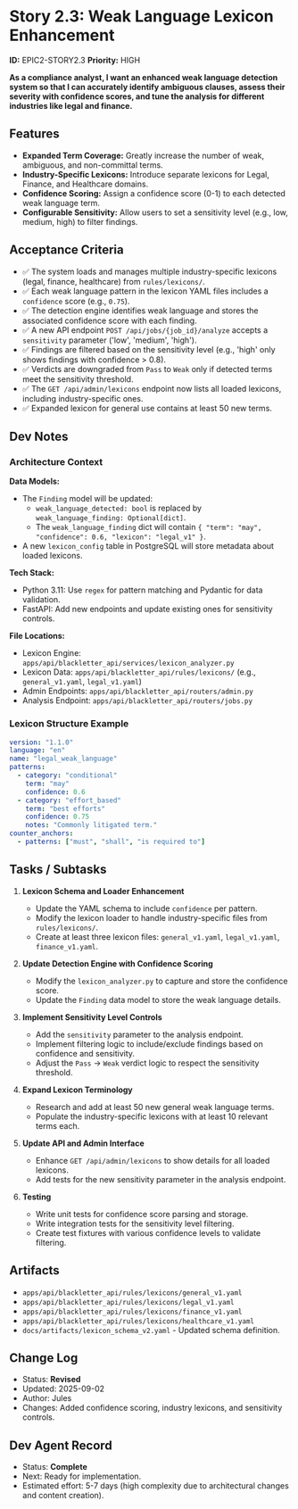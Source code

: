 # Story 2.3: Weak Language Lexicon Enhancement

**ID:** EPIC2-STORY2.3
**Priority:** HIGH

**As a compliance analyst, I want an enhanced weak language detection system so that I can accurately identify ambiguous clauses, assess their severity with confidence scores, and tune the analysis for different industries like legal and finance.**

## Features
- **Expanded Term Coverage:** Greatly increase the number of weak, ambiguous, and non-committal terms.
- **Industry-Specific Lexicons:** Introduce separate lexicons for Legal, Finance, and Healthcare domains.
- **Confidence Scoring:** Assign a confidence score (0-1) to each detected weak language term.
- **Configurable Sensitivity:** Allow users to set a sensitivity level (e.g., low, medium, high) to filter findings.

## Acceptance Criteria
- ✅ The system loads and manages multiple industry-specific lexicons (legal, finance, healthcare) from `rules/lexicons/`.
- ✅ Each weak language pattern in the lexicon YAML files includes a `confidence` score (e.g., `0.75`).
- ✅ The detection engine identifies weak language and stores the associated confidence score with each finding.
- ✅ A new API endpoint `POST /api/jobs/{job_id}/analyze` accepts a `sensitivity` parameter ('low', 'medium', 'high').
- ✅ Findings are filtered based on the sensitivity level (e.g., 'high' only shows findings with confidence > 0.8).
- ✅ Verdicts are downgraded from `Pass` to `Weak` only if detected terms meet the sensitivity threshold.
- ✅ The `GET /api/admin/lexicons` endpoint now lists all loaded lexicons, including industry-specific ones.
- ✅ Expanded lexicon for general use contains at least 50 new terms.

## Dev Notes

### Architecture Context
**Data Models:**
- The `Finding` model will be updated:
  - `weak_language_detected: bool` is replaced by `weak_language_finding: Optional[dict]`.
  - The `weak_language_finding` dict will contain `{ "term": "may", "confidence": 0.6, "lexicon": "legal_v1" }`.
- A new `lexicon_config` table in PostgreSQL will store metadata about loaded lexicons.

**Tech Stack:**
- Python 3.11: Use `regex` for pattern matching and Pydantic for data validation.
- FastAPI: Add new endpoints and update existing ones for sensitivity controls.

**File Locations:**
- Lexicon Engine: `apps/api/blackletter_api/services/lexicon_analyzer.py`
- Lexicon Data: `apps/api/blackletter_api/rules/lexicons/` (e.g., `general_v1.yaml`, `legal_v1.yaml`)
- Admin Endpoints: `apps/api/blackletter_api/routers/admin.py`
- Analysis Endpoint: `apps/api/blackletter_api/routers/jobs.py`

### Lexicon Structure Example
```yaml
version: "1.1.0"
language: "en"
name: "legal_weak_language"
patterns:
  - category: "conditional"
    term: "may"
    confidence: 0.6
  - category: "effort_based"
    term: "best efforts"
    confidence: 0.75
    notes: "Commonly litigated term."
counter_anchors:
  - patterns: ["must", "shall", "is required to"]
```

## Tasks / Subtasks

1.  **Lexicon Schema and Loader Enhancement**
    - Update the YAML schema to include `confidence` per pattern.
    - Modify the lexicon loader to handle industry-specific files from `rules/lexicons/`.
    - Create at least three lexicon files: `general_v1.yaml`, `legal_v1.yaml`, `finance_v1.yaml`.

2.  **Update Detection Engine with Confidence Scoring**
    - Modify the `lexicon_analyzer.py` to capture and store the confidence score.
    - Update the `Finding` data model to store the weak language details.

3.  **Implement Sensitivity Level Controls**
    - Add the `sensitivity` parameter to the analysis endpoint.
    - Implement filtering logic to include/exclude findings based on confidence and sensitivity.
    - Adjust the `Pass` -> `Weak` verdict logic to respect the sensitivity threshold.

4.  **Expand Lexicon Terminology**
    - Research and add at least 50 new general weak language terms.
    - Populate the industry-specific lexicons with at least 10 relevant terms each.

5.  **Update API and Admin Interface**
    - Enhance `GET /api/admin/lexicons` to show details for all loaded lexicons.
    - Add tests for the new sensitivity parameter in the analysis endpoint.

6.  **Testing**
    - Write unit tests for confidence score parsing and storage.
    - Write integration tests for the sensitivity level filtering.
    - Create test fixtures with various confidence levels to validate filtering.

## Artifacts
*   `apps/api/blackletter_api/rules/lexicons/general_v1.yaml`
*   `apps/api/blackletter_api/rules/lexicons/legal_v1.yaml`
*   `apps/api/blackletter_api/rules/lexicons/finance_v1.yaml`
*   `apps/api/blackletter_api/rules/lexicons/healthcare_v1.yaml`
*   `docs/artifacts/lexicon_schema_v2.yaml` - Updated schema definition.

## Change Log
- Status: **Revised**
- Updated: 2025-09-02
- Author: Jules
- Changes: Added confidence scoring, industry lexicons, and sensitivity controls.

## Dev Agent Record
- Status: **Complete**
- Next: Ready for implementation.
- Estimated effort: 5-7 days (high complexity due to architectural changes and content creation).
